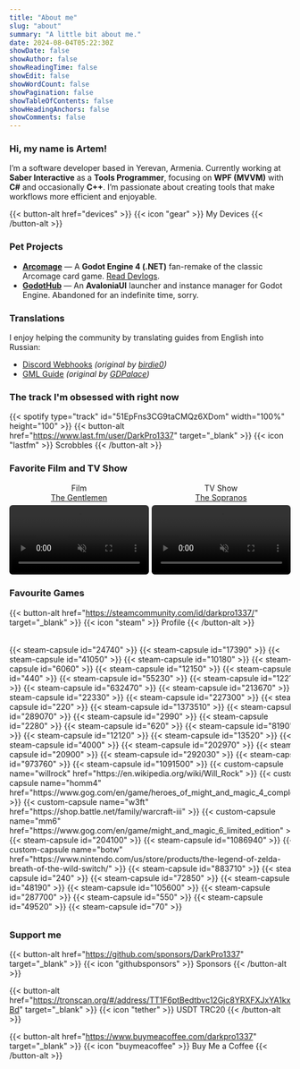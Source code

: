 ```yaml
---
title: "About me"
slug: "about"
summary: "A little bit about me."
date: 2024-08-04T05:22:30Z
showDate: false
showAuthor: false
showReadingTime: false
showEdit: false
showWordCount: false
showPagination: false
showTableOfContents: false
showHeadingAnchors: false
showComments: false
---
```


### Hi, my name is Artem!

I’m a software developer based in Yerevan, Armenia. Currently working at **Saber Interactive** as a **Tools Programmer**, focusing on **WPF (MVVM)** with **C#** and occasionally **C++**. I’m passionate about creating tools that make workflows more efficient and enjoyable.

{{< button-alt href="devices" >}}
{{< icon "gear" >}} My Devices
{{< /button-alt >}}

### Pet Projects

- [**Arcomage**](https://github.com/DarkPro1337/Arcomage) — A **Godot Engine 4 (.NET)** fan-remake of the classic Arcomage card game. [Read Devlogs](/tags/arcomage/).  
- [**GodotHub**](https://github.com/DarkPro1337/GodotHub) — An **AvaloniaUI** launcher and instance manager for Godot Engine. Abandoned for an indefinite time, sorry.

### Translations
I enjoy helping the community by translating guides from English into Russian:

- [Discord Webhooks](https://darkpro1337.github.io/discord-webhooks) *(original by [birdie0](https://birdie0.github.io/discord-webhooks-guide/))*
- [GML Guide](https://darkpro1337.github.io/gml-guide) *(original by [GDPalace](https://gdpalace.wordpress.com/learn-gml/))*

### The track I'm obsessed with right now
{{< spotify type="track" id="51EpFns3CG9taCMQz6XDom" width="100%" height="100" >}}
{{< button-alt href="https://www.last.fm/user/DarkPro1337" target="_blank" >}}
{{< icon "lastfm" >}} Scrobbles
{{< /button-alt >}}

### Favorite Film and TV Show
<div style="display: flex; gap: 5px; flex-wrap: wrap; align-items: flex-start; justify-content: space-between; flex-direction: row; width: 100%;">
  <div style="flex: 1 1 45%; text-align: center; margin: 0; padding: 0; max-width: 100%;">
    <span style="display: block; margin-bottom: 5px;">Film<br><a href="https://www.imdb.com/title/tt8367814/" target="_blank">The Gentlemen</a></span>
    <video width="100%" autoplay loop muted style="display: block; margin: 0; border-radius: .375rem;">
      <source src="https://i.imgur.com/jnME29b.mp4" type="video/mp4">
    </video>
  </div>
  <div style="flex: 1 1 45%; text-align: center; margin: 0; padding: 0; max-width: 100%;">
    <span style="display: block; margin-bottom: 5px;">TV Show<br><a href="https://www.imdb.com/title/tt0141842/" target="_blank">The Sopranos</a></span>
    <video width="100%" autoplay loop muted style="display: block; margin: 0; border-radius: .375rem;">
      <source src="https://i.imgur.com/KG43kd2.mp4" type="video/mp4">
    </video>
  </div>
</div>

### Favourite Games
{{< button-alt href="https://steamcommunity.com/id/darkpro1337/" target="_blank" >}}
{{< icon "steam" >}} Profile
{{< /button-alt >}}
<style>
.custom-capsule-img:hover {
    opacity: 0.5;
}
.steam-capsule-img:hover {
    opacity: 0.5;
}
</style>
<div style="display: grid; grid-template-columns: repeat(4, 140fr); justify-content: flex-start; border-radius: .375rem; overflow: hidden; margin-top: 32px; margin-bottom: 32px;">
  {{< steam-capsule id="24740" >}}
  {{< steam-capsule id="17390" >}}
  {{< steam-capsule id="41050" >}}
  {{< steam-capsule id="10180" >}}
  {{< steam-capsule id="6060" >}}
  {{< steam-capsule id="12150" >}}
  {{< steam-capsule id="440" >}}
  {{< steam-capsule id="55230" >}}
  {{< steam-capsule id="12210" >}}
  {{< steam-capsule id="632470" >}}
  {{< steam-capsule id="213670" >}}
  {{< steam-capsule id="22330" >}}
  {{< steam-capsule id="227300" >}}
  {{< steam-capsule id="220" >}}
  {{< steam-capsule id="1373510" >}}
  {{< steam-capsule id="289070" >}}
  {{< steam-capsule id="2990" >}}
  {{< steam-capsule id="2280" >}}
  {{< steam-capsule id="620" >}}
  {{< steam-capsule id="8190" >}}
  {{< steam-capsule id="12120" >}}
  {{< steam-capsule id="13520" >}}
  {{< steam-capsule id="4000" >}}
  {{< steam-capsule id="202970" >}}
  {{< steam-capsule id="20900" >}}
  {{< steam-capsule id="292030" >}}
  {{< steam-capsule id="973760" >}}
  {{< steam-capsule id="1091500" >}}
  {{< custom-capsule name="willrock" href="https://en.wikipedia.org/wiki/Will_Rock" >}}
  {{< custom-capsule name="homm4" href="https://www.gog.com/en/game/heroes_of_might_and_magic_4_complete" >}}
  {{< custom-capsule name="w3ft" href="https://shop.battle.net/family/warcraft-iii" >}}
  {{< custom-capsule name="mm6" href="https://www.gog.com/en/game/might_and_magic_6_limited_edition" >}}
  {{< steam-capsule id="204100" >}}
  {{< steam-capsule id="1086940" >}}
  {{< custom-capsule name="botw" href="https://www.nintendo.com/us/store/products/the-legend-of-zelda-breath-of-the-wild-switch/" >}}
  {{< steam-capsule id="883710" >}}
  {{< steam-capsule id="240" >}}
  {{< steam-capsule id="72850" >}}
  {{< steam-capsule id="48190" >}}
  {{< steam-capsule id="105600" >}}
  {{< steam-capsule id="287700" >}}
  {{< steam-capsule id="550" >}}
  {{< steam-capsule id="49520" >}}
  {{< steam-capsule id="70" >}}
</div>

### Support me
{{< button-alt href="https://github.com/sponsors/DarkPro1337" target="_blank" >}}
{{< icon "githubsponsors" >}} Sponsors
{{< /button-alt >}}

{{< button-alt href="https://tronscan.org/#/address/TT1F6ptBedtbvc12Gjc8YRXFXJxYA1kxBd" target="_blank" >}}
{{< icon "tether" >}} USDT TRC20
{{< /button-alt >}}

{{< button-alt href="https://www.buymeacoffee.com/darkpro1337" target="_blank" >}}
{{< icon "buymeacoffee" >}} Buy Me a Coffee
{{< /button-alt >}}